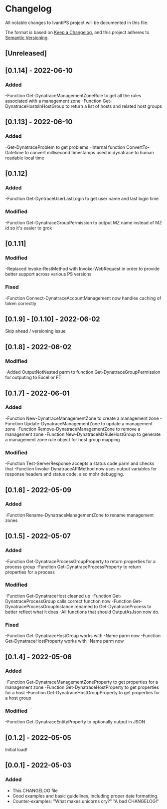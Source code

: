 # Changelog
All notable changes to IvantiPS project will be documented in this file.

The format is based on [Keep a Changelog](https://keepachangelog.com/en/1.0.0/),
and this project adheres to [Semantic Versioning](https://semver.org/spec/v2.0.0.html).

## [Unreleased]

## [0.1.14] - 2022-06-10
### Added
-Function Get-DynatraceManagementZoneRule to get all the rules associated with a management zone
-Function Get-DynatraceHostsInHostGroup to return a list of hosts and related host groups

## [0.1.13] - 2022-06-10
### Added
-Get-DynatraceProblem to get problems
-Internal function ConvertTo-Datetime to convert millisecond timestamps used in dynatrace to human readable local time

## [0.1.12]
### Added
-Function Get-DyntraceUserLastLogin to get user name and last login time
### Modified
-Function Get-DynatraceGroupPermission to output MZ name instead of MZ id so it's easier to grok

## [0.1.11]
### Modified
-Replaced Invoke-RestMethod with Invoke-WebRequest in order to provide better support across various PS versions 
### Fixed
-Function Connect-DynatraceAccountManagement now handles caching of token correctly

## [0.1.9] - [0.1.10] - 2022-06-02
Skip ahead / versioning issue

## [0.1.8] - 2022-06-02
### Modified
-Added OutputNotNested parm to function Get-DynatraceGroupPermission for outputing to Excel or FT

## [0.1.7] - 2022-06-01
### Added
-Function New-DynatraceManagementZone to create a management zone
-Function Update-DynatraceManagementZone to update a management zone
-Function Remove-DynatraceManagementZone to remove a management zone
-Function New-DynatraceMzRuleHostGroup to generate a management zone rule object for host group mapping
### Modified
-Function Test-ServerResponse accepts a status code parm and checks that 
-Function Invoke-DynatraceAPIMethod now uses output variables for response headers and status code. also mohr debugging.

## [0.1.6] - 2022-05-09
### Added
-Function Rename-DynatraceManagementZone to rename management zones

## [0.1.5] - 2022-05-07
### Added
-Function Get-DynatraceProcessGroupProperty to return properties for a process group
-Function Get-DynatraceProcessProperty to return properties for a process
### Modified
-Function Get-DynatraceHost cleaned up
-Function Get-DynatraceProcessGroup calls correct function now
-Function Get-DynatraceProcessGroupInstance renamed to Get-DynatraceProcess to better reflect what it does
-All functions that should OutputAsJson now do.
### Fixed
-Function Get-DynatraceHostGroup works with -Name parm now
-Function Get-DynatraceHostProperty works with -Name parm now

## [0.1.4] - 2022-05-06
### Added
-Function Get-DynatraceManagementZoneProperty to get properties for a management zone
-Function Get-DynatraceHostProperty to get properties for a host
-Function Get-DynatraceHostGroupProperty to get properties for a host group
### Modified
-Function Get-DynatraceEntityProperty to optionally output in JSON

## [0.1.2] - 2022-05-05
Initial load!

## [0.0.1] - 2022-05-03
### Added
- This CHANGELOG file
- Good examples and basic guidelines, including proper date formatting.
- Counter-examples: "What makes unicorns cry?" "A bad CHANGELOG!"